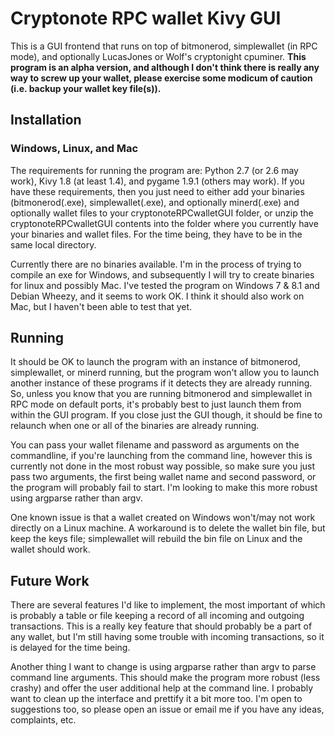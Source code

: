 # Cryptonote RPC wallet Kivy GUI
This is a GUI frontend that runs on top of bitmonerod, simplewallet (in RPC mode), and optionally LucasJones or Wolf's cryptonight cpuminer. **This program is an alpha version, and although I don't think there is really any way to screw up your wallet, please exercise some modicum of caution (i.e. backup your wallet key file(s)).**

## Installation
### Windows, Linux, and Mac
The requirements for running the program are: Python 2.7 (or 2.6 may work), Kivy 1.8 (at least 1.4), and pygame 1.9.1 (others may work). If you have these requirements, then you just need to either add your binaries (bitmonerod(.exe), simplewallet(.exe), and optionally minerd(.exe) and optionally wallet files to your cryptonoteRPCwalletGUI folder, or unzip the cryptonoteRPCwalletGUI contents into the folder where you currently have your binaries and wallet files. For the time being, they have to be in the same local directory.

Currently there are no binaries available. I'm in the process of trying to compile an exe for Windows, and subsequently I will try to create binaries for linux and possibly Mac. I've tested the program on Windows 7 & 8.1 and Debian Wheezy, and it seems to work OK. I think it should also work on Mac, but I haven't been able to test that yet.

## Running
It should be OK to launch the program with an instance of bitmonerod, simplewallet, or minerd running, but the program won't allow you to launch another instance of these programs if it detects they are already running. So, unless you know that you are running bitmonerod and simplewallet in RPC mode on default ports, it's probably best to just launch them from within the GUI program. If you close just the GUI though, it should be fine to relaunch when one or all of the binaries are already running.

You can pass your wallet filename and password as arguments on the commandline, if you're launching from the command line, however this is currently not done in the most robust way possible, so make sure you just pass two arguments, the first being wallet name and second password, or the program will probably fail to start. I'm looking to make this more robust using argparse rather than argv.

One known issue is that a wallet created on Windows won't/may not work directly on a Linux machine. A workaround is to delete the wallet bin file, but keep the keys file; simplewallet will rebuild the bin file on Linux and the wallet should work.

## Future Work
There are several features I'd like to implement, the most important of which is probably a table or file keeping a record of all incoming and outgoing transactions. This is a really key feature that should probably be a part of any wallet, but I'm still having some trouble with incoming transactions, so it is delayed for the time being. 

Another thing I want to change is using argparse rather than argv to parse command line arguments. This should make the program more robust (less crashy) and offer the user additional help at the command line. I probably want to clean up the interface and prettify it a bit more too. I'm open to suggestions too, so please open an issue or email me if you have any ideas, complaints, etc.
